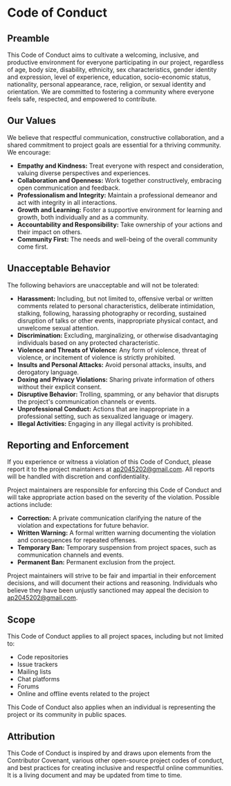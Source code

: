 # Code of Conduct

## Preamble

This Code of Conduct aims to cultivate a welcoming, inclusive, and productive environment for everyone participating in our project, regardless of age, body size, disability, ethnicity, sex characteristics, gender identity and expression, level of experience, education, socio-economic status, nationality, personal appearance, race, religion, or sexual identity and orientation. We are committed to fostering a community where everyone feels safe, respected, and empowered to contribute.

## Our Values

We believe that respectful communication, constructive collaboration, and a shared commitment to project goals are essential for a thriving community. We encourage:

- **Empathy and Kindness:** Treat everyone with respect and consideration, valuing diverse perspectives and experiences.
- **Collaboration and Openness:** Work together constructively, embracing open communication and feedback.
- **Professionalism and Integrity:** Maintain a professional demeanor and act with integrity in all interactions.
- **Growth and Learning:** Foster a supportive environment for learning and growth, both individually and as a community.
- **Accountability and Responsibility:** Take ownership of your actions and their impact on others.
- **Community First:** The needs and well-being of the overall community come first.

## Unacceptable Behavior

The following behaviors are unacceptable and will not be tolerated:

- **Harassment:** Including, but not limited to, offensive verbal or written comments related to personal characteristics, deliberate intimidation, stalking, following, harassing photography or recording, sustained disruption of talks or other events, inappropriate physical contact, and unwelcome sexual attention.
- **Discrimination:** Excluding, marginalizing, or otherwise disadvantaging individuals based on any protected characteristic.
- **Violence and Threats of Violence:** Any form of violence, threat of violence, or incitement of violence is strictly prohibited.
- **Insults and Personal Attacks:** Avoid personal attacks, insults, and derogatory language.
- **Doxing and Privacy Violations:** Sharing private information of others without their explicit consent.
- **Disruptive Behavior:** Trolling, spamming, or any behavior that disrupts the project's communication channels or events.
- **Unprofessional Conduct:** Actions that are inappropriate in a professional setting, such as sexualized language or imagery.
- **Illegal Activities:** Engaging in any illegal activity is prohibited.

## Reporting and Enforcement

If you experience or witness a violation of this Code of Conduct, please report it to the project maintainers at [ap2045202@gmail.com](mailto:ap2045202@gmail.com). All reports will be handled with discretion and confidentiality.

Project maintainers are responsible for enforcing this Code of Conduct and will take appropriate action based on the severity of the violation. Possible actions include:

- **Correction:** A private communication clarifying the nature of the violation and expectations for future behavior.
- **Written Warning:** A formal written warning documenting the violation and consequences for repeated offenses.
- **Temporary Ban:** Temporary suspension from project spaces, such as communication channels and events.
- **Permanent Ban:** Permanent exclusion from the project.

Project maintainers will strive to be fair and impartial in their enforcement decisions, and will document their actions and reasoning. Individuals who believe they have been unjustly sanctioned may appeal the decision to [ap2045202@gmail.com](mailto:ap2045202@gmail.com).

## Scope

This Code of Conduct applies to all project spaces, including but not limited to:

- Code repositories
- Issue trackers
- Mailing lists
- Chat platforms
- Forums
- Online and offline events related to the project

This Code of Conduct also applies when an individual is representing the project or its community in public spaces.

## Attribution

This Code of Conduct is inspired by and draws upon elements from the Contributor Covenant, various other open-source project codes of conduct, and best practices for creating inclusive and respectful online communities. It is a living document and may be updated from time to time.
